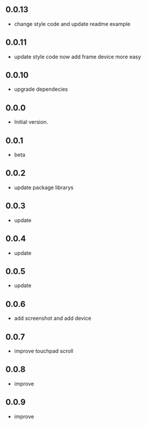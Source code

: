 ## 0.0.13
- change style code and update readme example


## 0.0.11
- update style code now add frame device more easy
  
## 0.0.10
- upgrade dependecies
  
## 0.0.0

- Initial version.

## 0.0.1

- beta

## 0.0.2

- update package librarys

## 0.0.3

- update

## 0.0.4

- update
  
## 0.0.5

- update
  
## 0.0.6

- add screenshot and add device 
  
## 0.0.7

- improve touchpad scroll
  
## 0.0.8

- improve

## 0.0.9
- improve